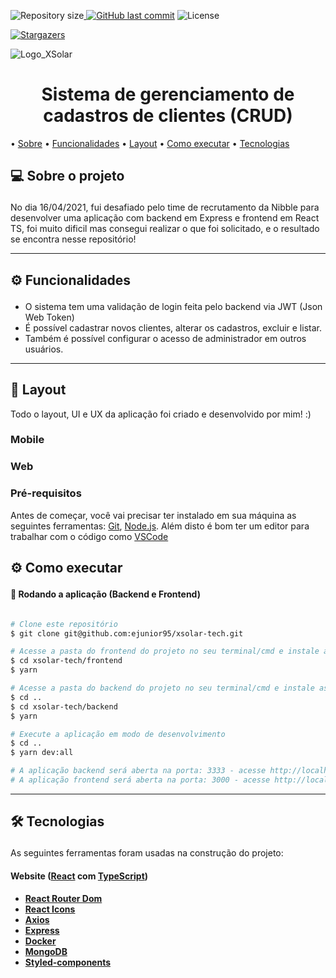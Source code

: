 <p><img alt="Repository size" src="https://img.shields.io/github/repo-size/ejunior95/xsolar-tech"><a href="https://github.com/ejunior95/xsolar-tech/commits/main"> <img alt="GitHub last commit" src="https://img.shields.io/github/last-commit/ejunior95/xsolar-tech"></a> <img alt="License" src="https://img.shields.io/badge/license-MIT-brightgreen">

<a href="https://github.com/ejunior95/xsolar-tech/stargazers"><img alt="Stargazers" src="https://img.shields.io/github/stars/ejunior95/xsolar-tech?style=social"></a>
</p>

![Logo_XSolar](https://user-images.githubusercontent.com/59847806/117602436-1b9c4880-b127-11eb-9b14-5f1ff89c6173.png)
<h1 align="center">Sistema de gerenciamento de cadastros de clientes (CRUD)</h1>

<p>
  • <a href="#-sobre-o-projeto">Sobre</a>
  • <a href="#-funcionalidades">Funcionalidades</a>
  • <a href="#-layout">Layout</a>
  • <a href="#-como-executar-o-projeto">Como executar</a> 
  • <a href="#-tecnologias">Tecnologias</a>
</p>

## 💻 Sobre o projeto<p id="-sobre-o-projeto"></p>

No dia 16/04/2021, fui desafiado pelo time de recrutamento da Nibble para desenvolver uma aplicação com backend em Express e frontend em React TS, foi muito dificil mas consegui realizar o que foi solicitado, e o resultado se encontra nesse repositório!

---

## ⚙️ Funcionalidades<p id="-funcionalidades"></p>

- O sistema tem uma validação de login feita pelo backend via JWT (Json Web Token)
- É possível cadastrar novos clientes, alterar os cadastros, excluir e listar.
- Também é possível configurar o acesso de administrador em outros usuários.

---

## 🎨 Layout

Todo o layout, UI e UX da aplicação foi criado e desenvolvido por mim! :)

### Mobile


### Web


### Pré-requisitos

Antes de começar, você vai precisar ter instalado em sua máquina as seguintes ferramentas:
[Git](https://git-scm.com), [Node.js](https://nodejs.org/en/). 
Além disto é bom ter um editor para trabalhar com o código como [VSCode](https://code.visualstudio.com/)

## ⚙ Como executar<p id="-como-executar-o-projeto"></p>

#### 🧭 Rodando a aplicação (Backend e Frontend)

```bash

# Clone este repositório
$ git clone git@github.com:ejunior95/xsolar-tech.git

# Acesse a pasta do frontend do projeto no seu terminal/cmd e instale as dependências
$ cd xsolar-tech/frontend
$ yarn

# Acesse a pasta do backend do projeto no seu terminal/cmd e instale as dependências
$ cd ..
$ cd xsolar-tech/backend
$ yarn

# Execute a aplicação em modo de desenvolvimento
$ cd ..
$ yarn dev:all

# A aplicação backend será aberta na porta: 3333 - acesse http://localhost:3333
# A aplicação frontend será aberta na porta: 3000 - acesse http://localhost:3000

```

---

## 🛠 Tecnologias<p id="-tecnologias"></p>

As seguintes ferramentas foram usadas na construção do projeto:

#### **Website**  ([React](https://reactjs.org/) com [TypeScript](https://www.typescriptlang.org/))

-   **[React Router Dom](https://github.com/ReactTraining/react-router/tree/master/packages/react-router-dom)**
-   **[React Icons](https://react-icons.github.io/react-icons/)**
-   **[Axios](https://github.com/axios/axios)**
-   **[Express](https://expressjs.com/pt-br/)**
-   **[Docker](https://www.docker.com/)**
-   **[MongoDB](https://www.mongodb.com/)**
-   **[Styled-components](https://styled-components.com/)**

